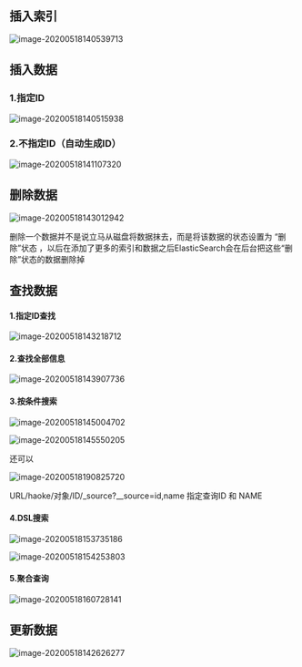 ## 插入索引

![image-20200518140539713](E:/Git图库/image-20200518140539713.png)





## 插入数据 

### 1.指定ID



![image-20200518140515938](E:/Git图库/image-20200518140515938.png)





### 2.不指定ID（自动生成ID）

![image-20200518141107320](E:/Git图库/image-20200518141107320.png)





## 删除数据

![image-20200518143012942](E:/Git图库/image-20200518143012942.png)



删除一个数据并不是说立马从磁盘将数据抹去，而是将该数据的状态设置为 “删除”状态 ，以后在添加了更多的索引和数据之后ElasticSearch会在后台把这些“删除”状态的数据删除掉





## 查找数据

#### 1.指定ID查找

![image-20200518143218712](E:/Git图库/image-20200518143218712.png)

#### 2.查找全部信息

![image-20200518143907736](E:/Git图库/image-20200518143907736.png)





#### 3.按条件搜索

![image-20200518145004702](E:/Git图库/image-20200518145004702.png)





![image-20200518145550205](E:/Git图库/image-20200518145550205.png)



还可以

![image-20200518190825720](E:/Git图库/image-20200518190825720.png)

URL/haoke/对象/ID/_source?__source=id,name  指定查询ID 和 NAME

#### 4.DSL搜索

![image-20200518153735186](E:/Git图库/image-20200518153735186.png)



![image-20200518154253803](E:/Git图库/image-20200518154253803.png)



#### 5.聚合查询

![image-20200518160728141](E:/Git图库/image-20200518160728141.png)



## 更新数据

![image-20200518142626277](E:/Git图库/image-20200518142626277.png)